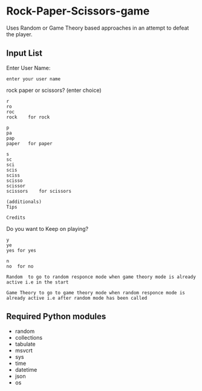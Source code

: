 # Rock-Paper-Scissors-game
Uses Random or Game Theory based approaches in an attempt to defeat the player.

<h2>Input List</h2>
Enter User Name:

	enter your user name

rock paper or scissors?
	(enter choice)
	
	r
	ro
	roc
	rock	for rock

	p
	pa
	pap
	paper	for paper

    s
    sc
	sci
    scis
    sciss
    scisso
    scissor
    scissors	for scissors

	(additionals)
	Tips

	Credits


Do you want to Keep on playing?

	y
	ye
	yes	for yes

	n
	no	for no

	Random	to go to random responce mode when game theory mode is already active i.e in the start

	Game Theory	to go to game theory mode when random responce mode is already active i.e after random mode has been called
	
<h2>Required Python modules</h2>

<ul>
	<li>random</li>
	<li>collections</li>
	<li>tabulate</li>
	<li>msvcrt</li>
	<li>sys</li>
	<li>time</li>
	<li>datetime</li>
	<li>json</li>
	<li>os</li>
</ul>
